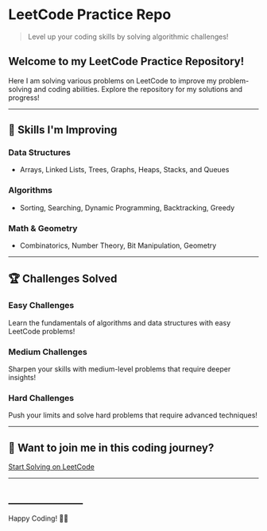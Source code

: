 # LeetCode Practice Repo
> Level up your coding skills by solving algorithmic challenges!

## Welcome to my LeetCode Practice Repository!

Here I am solving various problems on LeetCode to improve my problem-solving and coding abilities. Explore the repository for my solutions and progress!

---

## 🧠 Skills I'm Improving

### Data Structures
- Arrays, Linked Lists, Trees, Graphs, Heaps, Stacks, and Queues

### Algorithms
- Sorting, Searching, Dynamic Programming, Backtracking, Greedy

### Math & Geometry
- Combinatorics, Number Theory, Bit Manipulation, Geometry

---

## 🏆 Challenges Solved

### Easy Challenges
Learn the fundamentals of algorithms and data structures with easy LeetCode problems!

### Medium Challenges
Sharpen your skills with medium-level problems that require deeper insights!

### Hard Challenges
Push your limits and solve hard problems that require advanced techniques!

---

## 🚀 Want to join me in this coding journey?

[Start Solving on LeetCode](https://leetcode.com)

---

## _______________

Happy Coding! 🧑‍💻

